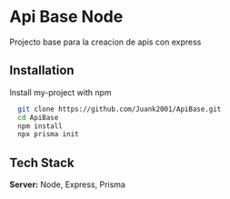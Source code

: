 
# Api Base Node

Projecto base para la creacion de apis con express


## Installation

Install my-project with npm

```bash
  git clone https://github.com/Juank2001/ApiBase.git
  cd ApiBase
  npm install
  npx prisma init
```


## Tech Stack

**Server:** Node, Express, Prisma